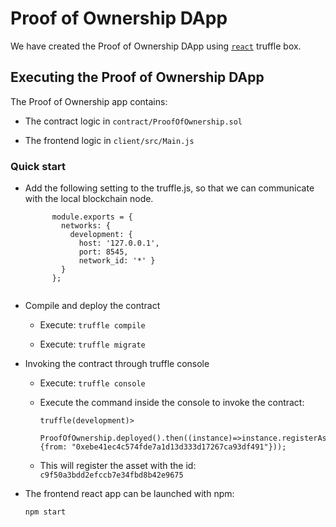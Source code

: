 # Proof of Ownership DApp

We have created the Proof of Ownership DApp using [`react`](https://truffleframework.com/boxes/react) truffle box.


## Executing the Proof of Ownership DApp 

The Proof of Ownership app contains:

* The contract logic in `contract/ProofOfOwnership.sol`

* The frontend logic in  `client/src/Main.js`


### Quick start


* Add the following setting to the truffle.js, so that we can communicate with the local blockchain node.
   
  ```
        module.exports = { 
          networks: { 
            development: { 
              host: '127.0.0.1', 
              port: 8545, 
              network_id: '*' } 
          } 
        };
        
  ```

* Compile and deploy the contract  

  * Execute: `truffle compile`
   
  * Execute: `truffle migrate`
  
* Invoking the contract through truffle console
   
  * Execute: `truffle console`
  
  * Execute the command inside the console to invoke the contract:
  
       ```          
       truffle(development)>  
       
       ProofOfOwnership.deployed().then((instance)=>instance.registerAsset("c9f50a3bdd2efccb7e34fbd8b42e9675", {from: "0xebe41ec4c574fde7a1d13d333d17267ca93df491"}));
       
       ```
  * This will register the asset with the id: `c9f50a3bdd2efccb7e34fbd8b42e9675`
  
* The frontend react app can be launched with npm:

    `npm start`
